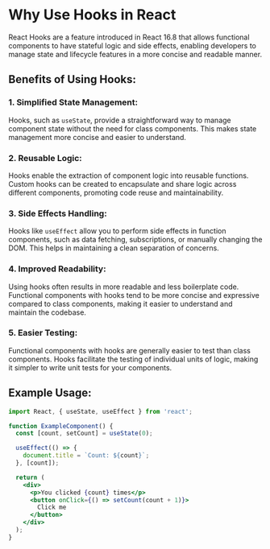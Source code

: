 # Why Use Hooks in React

React Hooks are a feature introduced in React 16.8 that allows functional components to have stateful logic and side effects, enabling developers to manage state and lifecycle features in a more concise and readable manner.

## Benefits of Using Hooks:

### 1. **Simplified State Management:**
   Hooks, such as `useState`, provide a straightforward way to manage component state without the need for class components. This makes state management more concise and easier to understand.

### 2. **Reusable Logic:**
   Hooks enable the extraction of component logic into reusable functions. Custom hooks can be created to encapsulate and share logic across different components, promoting code reuse and maintainability.

### 3. **Side Effects Handling:**
   Hooks like `useEffect` allow you to perform side effects in function components, such as data fetching, subscriptions, or manually changing the DOM. This helps in maintaining a clean separation of concerns.

### 4. **Improved Readability:**
   Using hooks often results in more readable and less boilerplate code. Functional components with hooks tend to be more concise and expressive compared to class components, making it easier to understand and maintain the codebase.

### 5. **Easier Testing:**
   Functional components with hooks are generally easier to test than class components. Hooks facilitate the testing of individual units of logic, making it simpler to write unit tests for your components.

## Example Usage:

```jsx
import React, { useState, useEffect } from 'react';

function ExampleComponent() {
  const [count, setCount] = useState(0);

  useEffect(() => {
    document.title = `Count: ${count}`;
  }, [count]);

  return (
    <div>
      <p>You clicked {count} times</p>
      <button onClick={() => setCount(count + 1)}>
        Click me
      </button>
    </div>
  );
}




